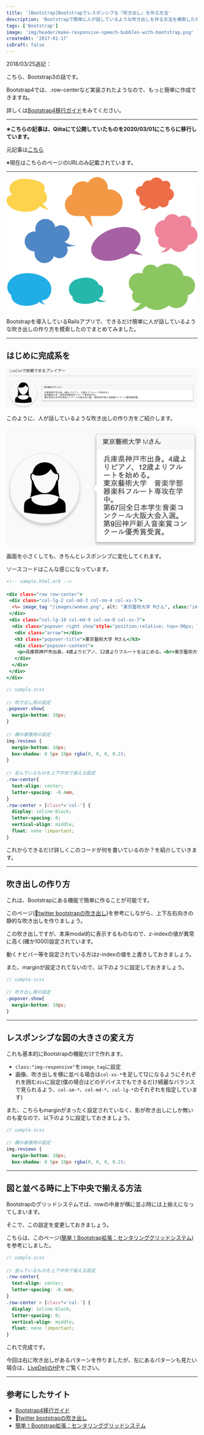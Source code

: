 ```yaml
---
title: '[Bootstrap]Bootstrapでレスポンシブな『吹き出し』を作る方法'
description: 'Bootstrapで簡単に人が話しているような吹き出しを作る方法を模索したのでまとめてみました'
tags: ['Bootstrap']
image: 'img/header/make-responsive-speech-bubbles-with-bootstrap.png'
createdAt: '2017-01-17'
isDraft: false
---
```


2018/03/25追記：

こちら、Bootstrap3の話です。

Bootstrap4では、.row-centerなど実装されたようなので、もっと簡単に作成できますね。

詳しくは[Bootstrap4移行ガイド](http://cccabinet.jpn.org/bootstrap4/)をみてください。

--------

**※こちらの記事は、Qiitaにて公開していたものを2020/03/01にこちらに移行しています。**

元記事は[こちら](https://qiita.com/dach1_ken/items/02f7bd65e3a9f7c8d89a)

※現在はこちらのページのURLのみ記載されています。


-------


![イメージ画像](articles/img/make-responsive-speech-bubbles-with-bootstrap/1.png)

Bootstrapを導入しているRailsアプリで、できるだけ簡単に人が話しているような吹き出しの作り方を模索したのでまとめてみました。

------

## はじめに完成系を

![吹き出し画像1](articles/img/make-responsive-speech-bubbles-with-bootstrap/2.png)

このように、人が話しているような吹き出しの作り方をご紹介します。

![吹き出し画像2](articles/img/make-responsive-speech-bubbles-with-bootstrap/3.png)

画面を小さくしても、きちんとレスポンシブに変化してくれます。

ソースコードはこんな感じになっています。

```html.erb
<!-- sample.html.erb -->

<div class="row row-center">
 <div class="col-lg-2 col-md-3 col-sm-4 col-xs-5">
  <%= image_tag "/images/woman.png", alt: "東京藝術大学 Mさん", class:"img-responsive img-circle reviews" %>
 </div>
 <div class="col-lg-10 col-md-9 col-sm-8 col-xs-7">
  <div class="popover right show"style="position:relative; top=-90px; left=100px; max-width:100%; display:inline;">
   <div class="arrow"></div>
   <h3 class="popover-title">東京藝術大学 Mさん</h3>
   <div class="popover-content">
    <p>兵庫県神戸市出身。4歳よりピアノ、12歳よりフルートをはじめる。<br>東京藝術大学　音楽学部器楽科フルート専攻在学中。<br>第67回全日本学生音楽コンクール大阪大会入選。第9回神戸新人音楽賞コンクール優秀賞受賞。</p>
   </div>
  </div>
 </div>
</div>
```

```scss
// sample.scss

// 吹き出し用の設定
.popover.show{
  margin-bottom: 10px;
}

// 横の画像用の設定
img.reviews {
  margin-bottom: 10px;
  box-shadow: 0 5px 10px rgba(0, 0, 0, 0.2);
}

// 並んでいるものを上下中央で揃える設定
.row-center{
  text-align: center;
  letter-spacing: -0.4em;
}
.row-center > [class*='col-'] {
  display: inline-block;
  letter-spacing: 0;
  vertical-align: middle;
  float: none !important;
}
```

これからできるだけ詳しくこのコードが何を書いているのか？を紹介していきます。

---------

## 吹き出しの作り方

これは、Bootstrapにある機能で簡単に作ることが可能です。

このページ([twitter bootstrapの吹き出し](http://endoyuta.com/2013/09/30/twitter-bootstrap%E3%81%AE%E5%90%B9%E3%81%8D%E5%87%BA%E3%81%97/))を参考にしながら、上下左右向きの静的な吹き出しを作りましょう。

この吹き出しですが、本来modal的に表示するものなので、z-indexの値が異常に高く(確か1000)設定されています。

動くナビバー等を設定されている方はz-indexの値を上書きしておきましょう。

また、marginが設定されてないので、以下のように設定しておきましょう。


```scss
// sample.scss

// 吹き出し用の設定
.popover.show{
  margin-bottom: 10px;
}
```

--------

## レスポンシブな図の大きさの変え方

これも基本的にBootstrapの機能だけで作れます。

- `class:"img-responsive"`を`image_tag`に設定
- 画像、吹き出しを横に並べる場合は`col-xs-*`を足して12になるようにそれぞれを囲む`div`に設定(僕の場合はどのデバイスでもできるだけ綺麗なバランスで見られるよう、`col-sm-*`、`col-md-*`、`col-lg-*`のそれぞれを指定しています)

また、こちらもmarginがまったく設定されていなく、影が吹き出しにしか無いのも変なので、以下のように設定しておきましょう。

```scss
// sample.scss

// 横の画像用の設定
img.reviews {
  margin-bottom: 10px;
  box-shadow: 0 5px 10px rgba(0, 0, 0, 0.2);
```

------

## 図と並べる時に上下中央で揃える方法

Bootstrapのグリッドシステムでは、rowの中身が横に並ぶ時には上揃えになってしまいます。

そこで、この設定を変更しておきましょう。

こちらは、このページ([簡単！Bootstrap拡張：センタリンググリッドシステム](https://www.riarise.com/coding/bootstrap-extends-center-grid/))を参考にしました。

```scss
// sample.scss

// 並んでいるものを上下中央で揃える設定
.row-center{
  text-align: center;
  letter-spacing: -0.4em;
}
.row-center > [class*='col-'] {
  display: inline-block;
  letter-spacing: 0;
  vertical-align: middle;
  float: none !important;
}
```

これで完成です。

今回は右に吹き出しがあるパターンを作りましたが、左にあるパターンも見たい場合は、[LiveDeliのHP](https://www.livedeli.com/)をご覧ください。

-------

## 参考にしたサイト

- [Bootstrap4移行ガイド](http://cccabinet.jpn.org/bootstrap4/)
- [twitter bootstrapの吹き出し](http://endoyuta.com/2013/09/30/twitter-bootstrap%E3%81%AE%E5%90%B9%E3%81%8D%E5%87%BA%E3%81%97/)
- [簡単！Bootstrap拡張：センタリンググリッドシステム](https://www.riarise.com/coding/bootstrap-extends-center-grid/)
